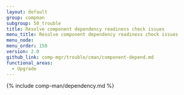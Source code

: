 ```yaml
---
layout: default
group: compman
subgroup: 50_trouble
title: Resolve component dependency readiness check issues
menu_title: Resolve component dependency readiness check issues
menu_node:
menu_order: 150
version: 2.0
github_link: comp-mgr/trouble/cman/component-depend.md
functional_areas:
  - Upgrade
---
```


{% include comp-man/dependency.md %}